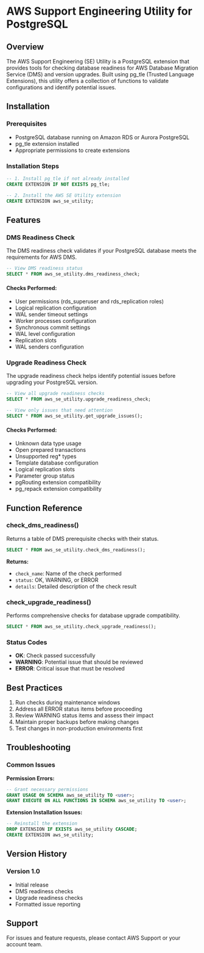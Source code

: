 # AWS Support Engineering Utility for PostgreSQL

## Overview
The AWS Support Engineering (SE) Utility is a PostgreSQL extension that provides tools for checking database readiness for AWS Database Migration Service (DMS) and version upgrades. Built using pg_tle (Trusted Language Extensions), this utility offers a collection of functions to validate configurations and identify potential issues.

## Installation

### Prerequisites
* PostgreSQL database running on Amazon RDS or Aurora PostgreSQL
* pg_tle extension installed
* Appropriate permissions to create extensions

### Installation Steps
```sql
-- 1. Install pg_tle if not already installed
CREATE EXTENSION IF NOT EXISTS pg_tle;

-- 2. Install the AWS SE Utility extension
CREATE EXTENSION aws_se_utility;
```

## Features

### DMS Readiness Check
The DMS readiness check validates if your PostgreSQL database meets the requirements for AWS DMS.

```sql
-- View DMS readiness status
SELECT * FROM aws_se_utility.dms_readiness_check;
```

#### Checks Performed:
* User permissions (rds_superuser and rds_replication roles)
* Logical replication configuration
* WAL sender timeout settings
* Worker processes configuration
* Synchronous commit settings
* WAL level configuration
* Replication slots
* WAL senders configuration

### Upgrade Readiness Check
The upgrade readiness check helps identify potential issues before upgrading your PostgreSQL version.

```sql
-- View all upgrade readiness checks
SELECT * FROM aws_se_utility.upgrade_readiness_check;

-- View only issues that need attention
SELECT * FROM aws_se_utility.get_upgrade_issues();
```

#### Checks Performed:
* Unknown data type usage
* Open prepared transactions
* Unsupported reg* types
* Template database configuration
* Logical replication slots
* Parameter group status
* pgRouting extension compatibility
* pg_repack extension compatibility

## Function Reference

### check_dms_readiness()
Returns a table of DMS prerequisite checks with their status.

```sql
SELECT * FROM aws_se_utility.check_dms_readiness();
```

**Returns:**
* `check_name`: Name of the check performed
* `status`: OK, WARNING, or ERROR
* `details`: Detailed description of the check result

### check_upgrade_readiness()
Performs comprehensive checks for database upgrade compatibility.

```sql
SELECT * FROM aws_se_utility.check_upgrade_readiness();
```

### Status Codes
* **OK**: Check passed successfully
* **WARNING**: Potential issue that should be reviewed
* **ERROR**: Critical issue that must be resolved

## Best Practices
1. Run checks during maintenance windows
2. Address all ERROR status items before proceeding
3. Review WARNING status items and assess their impact
4. Maintain proper backups before making changes
5. Test changes in non-production environments first

## Troubleshooting

### Common Issues
**Permission Errors:**
```sql
-- Grant necessary permissions
GRANT USAGE ON SCHEMA aws_se_utility TO <user>;
GRANT EXECUTE ON ALL FUNCTIONS IN SCHEMA aws_se_utility TO <user>;
```

**Extension Installation Issues:**
```sql
-- Reinstall the extension
DROP EXTENSION IF EXISTS aws_se_utility CASCADE;
CREATE EXTENSION aws_se_utility;
```

## Version History
### Version 1.0
* Initial release
* DMS readiness checks
* Upgrade readiness checks
* Formatted issue reporting

## Support
For issues and feature requests, please contact AWS Support or your account team.
